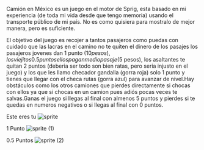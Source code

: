 Camión en México es un juego en el motor
de Sprig, esta basado en mi experiencia (de toda mi 
vida desde que tengo memoria) usando el transporte público 
de mi país. No es como quisiera para mostralo 
de mejor manera, pero es suficiente.

El objetivo del juego es recojer a tantos pasajeros como
puedas con cuidado que las lacras en el camino
no te quiten el dinero de los pasajes 
los pasajeros jovenes dan 1 punto ($10 pesos), los viejitos 0.5 
puntos ellos pagan medio pasaje ($5 pesos), los asaltantes 
te quitan 2 puntos (deberia ser todo son bien ratas, pero 
seria injusto en el juego) y los que les llamo checador gandalla (gorra roja) solo 1 punto y tienes que llegar con el checa rutas (gorra azul) para avanzar de nivel.Hay obstáculos como los otros camiones que pierdes directamente si chocas con ellos ya que si chocas en un camion pues adiós pocas veces te salvas.Ganas el juego si llegas al final con almenos 5 puntos y pierdes si te quedas en numeros negativos o si llegas al final con 0 puntos.

Este eres tu
![sprite](https://github.com/user-attachments/assets/336f4a04-364f-42da-890c-f1c5f13c4a95)

1 Punto 
![sprite (1)](https://github.com/user-attachments/assets/a4abd2e4-8442-4700-b00d-808d28666d74)

0.5 Puntos
![sprite (2)](https://github.com/user-attachments/assets/5a9e7593-5dcd-4a28-8658-c7cac7a8f6d3)



